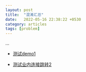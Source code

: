 ```yaml
---
layout: post
title:  "混淆汇总"
date:   2022-05-16 22:38:22 +0530
category: articles
tags: [problem]
---
```

...

* [测试demo1](https://foty.github.io/articles/2022/05/16/demo.html)

* [测试业内连接跳转2](https://foty.github.io/articles/2022/05/16/EditAutoFormat.html)
